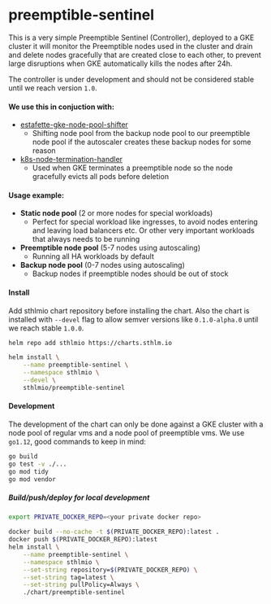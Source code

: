 # preemptible-sentinel

This is a very simple Preemptible Sentinel (Controller), deployed to a GKE cluster it will monitor the Preemptible nodes used in the cluster and drain and delete nodes gracefully that are created close to each other, to prevent large disruptions when GKE automatically kills the nodes after 24h.

The controller is under development and should not be considered stable until we reach version `1.0`.

#### We use this in conjuction with:
- [estafette-gke-node-pool-shifter](https://github.com/estafette/estafette-gke-node-pool-shifter)
    - Shifting node pool from the backup node pool to our preemptible node pool if the autoscaler creates these backup nodes for some reason
- [k8s-node-termination-handler](https://github.com/GoogleCloudPlatform/k8s-node-termination-handler)
    - Used when GKE terminates a preemptible node so the node gracefully evicts all pods before deletion

#### Usage example:
- **Static node pool** (2 or more nodes for special workloads)
    - Perfect for special workload like ingresses, to avoid nodes entering and leaving load balancers etc. Or other very important workloads that always needs to be running
- **Preemptible node pool** (5-7 nodes using autoscaling)
    - Running all HA workloads by default
- **Backup node pool** (0-7 nodes using autoscaling)
    - Backup nodes if preemptible nodes should be out of stock
    
#### Install
Add sthlmio chart repository before installing the chart. Also the chart is installed with `--devel` flag to allow semver versions like `0.1.0-alpha.0` until we reach stable `1.0.0`.
```bash
helm repo add sthlmio https://charts.sthlm.io

helm install \
    --name preemptible-sentinel \
    --namespace sthlmio \
    --devel \
    sthlmio/preemptible-sentinel
```

#### Development
The development of the chart can only be done against a GKE cluster with a node pool of regular vms and a node pool of preemptible vms.
We use `go1.12`, good commands to keep in mind:

```bash
go build
go test -v ./...
go mod tidy
go mod vendor
```

##### Build/push/deploy for local development
```bash
export PRIVATE_DOCKER_REPO=<your private docker repo>

docker build --no-cache -t $(PRIVATE_DOCKER_REPO):latest .
docker push $(PRIVATE_DOCKER_REPO):latest
helm install \
    --name preemptible-sentinel \
    --namespace sthlmio \
    --set-string repository=$(PRIVATE_DOCKER_REPO) \
    --set-string tag=latest \
    --set-string pullPolicy=Always \
    ./chart/preemptible-sentinel
```